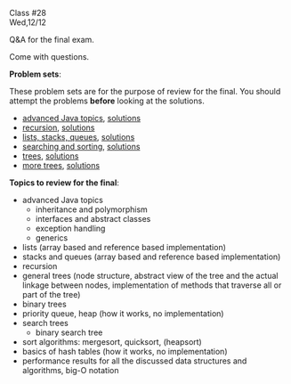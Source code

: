 <div class="lecture2">

<div class="column_date">
<p markdown="block">

Class #28 <br>
Wed,12/12

</p>
</div>
<div class="column_materials">
<p markdown="block">


Q&amp;A for the final exam.

Come with questions.



__Problem sets__:

These problem sets are for the purpose of review for the final. You should
attempt the problems __before__ looking at the solutions.

- [advanced Java topics](problem_sets/problem_set_01.pdf),
 [solutions](problem_sets/problem_set_01_sol.pdf)
- [recursion](problem_sets/problem_set_02.pdf),
[solutions](problem_sets/problem_set_02_sol.pdf)
- [lists, stacks, queues](problem_sets/problem_set_03.pdf),
 [solutions](problem_sets/problem_set_03_sol.pdf)
- [searching and sorting](problem_sets/problem_set_04.pdf),
 [solutions](problem_sets/problem_set_04_sol.pdf)
- [trees](problem_sets/problem_set_05.pdf),
 [solutions](problem_sets/problem_set_05_sol.pdf)
- [more trees](problem_sets/problem_set_07.pdf),
 [solutions](problem_sets/problem_set_07_sol.pdf)


__Topics to review for the final__:

- advanced Java topics
   - inheritance and polymorphism
   - interfaces and abstract classes
   - exception handling
   - generics
- lists (array based and reference based implementation)
- stacks and queues (array based and reference based implementation)
- recursion
- general trees (node structure, abstract view of the tree and the actual
 linkage between nodes, implementation of methods that traverse all or part
 of the tree)
- binary trees
- priority queue, heap (how it works, no implementation)
- search trees
   - binary search tree
   <!-- - AVL trees -->
- sort algorithms: mergesort, quicksort, (heapsort)
- basics of hash tables (how it works, no implementation)
- performance results for all the discussed data structures and algorithms,
big-O notation


</p>
</div>

<div class="column_assign">
<p markdown="block">



</p>
</div>

</div>
